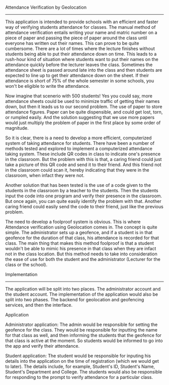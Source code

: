 Attendance Verification by Geolocation
______________________________________

This application is intended to provide schools with an efficient and faster way of verifying students attendance for classes. The manual method of attendance verification entails writing your name and matric number on a piece of paper and passing the piece of paper around the class until everyone has written out their names. This can prove to be quite cumbersome. There are a lot of times where the lecture finishes without students being able to put their attendance down on time. This leads to a rush-hour kind of situation where students want to put their names on the attendance quickly before the lecturer leaves the class. Sometimes the attendance sheet is passed around late into the class and then students are expected to line up to get their attendance down on the sheet. If their attendance is short of 75% of the whole semester in some schools, you won't be eligible to write the attendance. 

Now imagine that scenerio with 500 students! Yes you could say, more attendance sheets could be used to minimize traffic of getting their names down, but then it leads us to our second problem. The use of paper to store attendance figures. Paper can be quite dispensible, and could get lost, torn, or rumpled easily. And the solution suggesting that we use more papers would just multiply the problem of paper in the first place by some order of magnitude. 

So it is clear, there is a need to develop a more efficient, computerized system of taking attendance for students. There have been a number of methods tested and explored to implement a computerized attendance taking system. These include QR codes in class to indicate one's presence in the classroom. But the problem with this is that, a caring friend could just take a picture of this QR code and send it to their friend. And this friend not in the classroom could scan it, hereby indicating that they were in the classroom, when infact they were not.

Another solution that has been tested is the use of a code given to the students in the classroom by a teacher to the students. Then the students input the code into one program and verify their presence in the classroom. But once again, you can quite easily identify the problem with that. Another caring friend could easily send the code to their friend, just like the previous problem. 

The need to develop a foolproof system is obvious. This is where Attendance verification using Geolocation comes in. The concept is quite simple. The administrator sets up a geofence, and if a student is in that geofence for the duration of that class, his attendance is recorded for that class. The main thing that makes this method foolproof is that a student wouldn't be able to mimic his presence in that class when they are infact not in the class location. But this method needs to take into consideration the ease of use for both the student and the administrator (Lecturer for the class or the school).


Implementation
______________

The application will be split into two places. The administrator account and the student account. 
The implementation of the application would also be split into two phases. The backend for geolocation and geofencing services, and then the interface.

Application

Administrator application: The admin would be responsible for setting the geofence for the class. They would be responsible for inputting the name for that class as well, and then informing the students that the geofence for that class is active at the moment. So students would be informed to go into the app and verify their attendance.

Student application: The student would be responsible for inputing his details into the application on the time of registration (which we would get to later). The details include, for example, Student's ID, Student's Name, Student's Department and College. The students would also be responsible for responding to the prompt to verify attendance for a particular class. 



